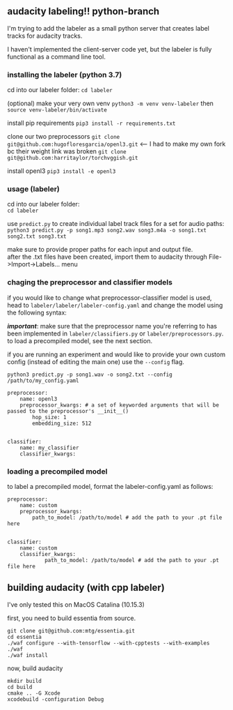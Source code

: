 ## audacity labeling!! python-branch

I'm trying to add the labeler as a small python server that creates label tracks for audacity tracks. 

I haven't implemented the client-server code yet, but the labeler is fully functional as a command line tool. 

### installing the labeler (python 3.7)

cd into our labeler folder:
`cd labeler`

(optional) make your very own venv
`python3 -m venv venv-labeler` then `source venv-labeler/bin/activate`

install pip requirements
`pip3 install -r requirements.txt`

clone our two preprocessors
`git clone git@github.com:hugofloresgarcia/openl3.git`  <-- I had to make my own fork bc their weight link was broken
`git clone git@github.com:harritaylor/torchvggish.git`  

install openl3
`pip3 install -e openl3 `

### usage (labeler)

cd into our labeler folder:  
`cd labeler`

use `predict.py` to create individual label track files for a set for audio paths:  
`python3 predict.py -p song1.mp3 song2.wav song3.m4a -o song1.txt song2.txt song3.txt`  

make sure to provide proper paths for each input and output file.  
after the .txt files have been created, import them to audacity through File->Import->Labels... menu  

### chaging the preprocessor and classifier models
if you would like to change what preprocessor-classifier model is used, head to `labeler/labeler/labeler-config.yaml` and change the model using the following syntax:

***important***: make sure that the  preprocessor name you're referring to has been implemented in `labeler/classifiers.py` or `labeler/preprocessors.py`. to load a precompiled model, see the next section. 

if you are running an experiment and would like to provide your own custom config (instead of editing the main one) use the `--config` flag. 

`python3 predict.py -p song1.wav -o song2.txt --config /path/to/my_config.yaml`

```
preprocessor:
    name: openl3
    preprocessor_kwargs: # a set of keyworded arguments that will be passed to the preprocessor's __init__()
        hop_size: 1
        embedding_size: 512
        

classifier:
    name: my_classifier
    classifier_kwargs: 
```

### loading a precompiled model
to label a precompiled model, format the labeler-config.yaml as follows:
```
preprocessor:
    name: custom
    preprocessor_kwargs: 
        path_to_model: /path/to/model # add the path to your .pt file here
        

classifier:
    name: custom
    classifier_kwargs: 
            path_to_model: /path/to/model # add the path to your .pt file here
```         

## building audacity (with cpp labeler)
I've only tested this on MacOS Catalina (10.15.3)

first, you need to build essentia from source.   
```
git clone git@github.com:mtg/essentia.git
cd essentia
./waf configure --with-tensorflow --with-cpptests --with-examples
./waf
./waf install
```

now, build audacity

```
mkdir build
cd build
cmake .. -G Xcode
xcodebuild -configuration Debug
```